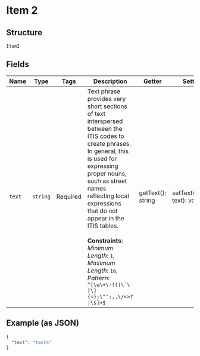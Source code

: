 
# Item 2

## Structure

`Item2`

## Fields

| Name | Type | Tags | Description | Getter | Setter |
|  --- | --- | --- | --- | --- | --- |
| `text` | `string` | Required | Text phrase provides very short sections of text interspersed between the ITIS codes to create phrases. In general, this is used for expressing proper nouns, such as street names reflecting local expressions that do not appear in the ITIS tables.<br><br>**Constraints**: *Minimum Length*: `1`, *Maximum Length*: `16`, *Pattern*: ``^[\w\+\-!()\`\[\]{=};\"':,.\/<>?\|\s]+$`` | getText(): string | setText(string text): void |

## Example (as JSON)

```json
{
  "text": "text4"
}
```

